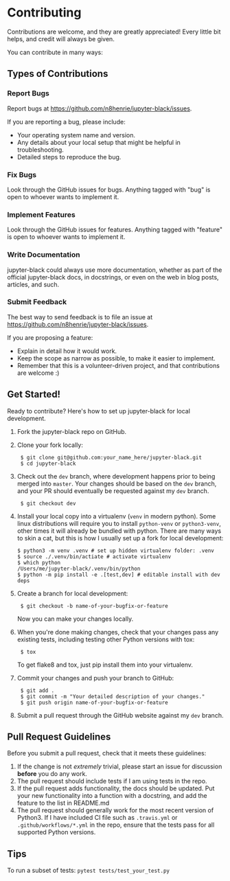 # Contributing

Contributions are welcome, and they are greatly appreciated! Every little bit
helps, and credit will always be given.

You can contribute in many ways:

## Types of Contributions

### Report Bugs

Report bugs at <https://github.com/n8henrie/jupyter-black/issues>.

If you are reporting a bug, please include:

-  Your operating system name and version.
-  Any details about your local setup that might be helpful in
   troubleshooting.
-  Detailed steps to reproduce the bug.

### Fix Bugs

Look through the GitHub issues for bugs. Anything tagged with "bug" is open to
whoever wants to implement it.

### Implement Features

Look through the GitHub issues for features. Anything tagged with "feature" is
open to whoever wants to implement it.

### Write Documentation

jupyter-black could always use more documentation, whether as
part of the official jupyter-black docs, in docstrings, or
even on the web in blog posts, articles, and such.

### Submit Feedback

The best way to send feedback is to file an issue at
<https://github.com/n8henrie/jupyter-black/issues>.

If you are proposing a feature:

-   Explain in detail how it would work.
-   Keep the scope as narrow as possible, to make it easier to
    implement.
-   Remember that this is a volunteer-driven project, and that
    contributions are welcome :)

## Get Started!

Ready to contribute? Here's how to set up jupyter-black
for local development.

1. Fork the jupyter-black repo on GitHub.
1. Clone your fork locally:

        $ git clone git@github.com:your_name_here/jupyter-black.git
        $ cd jupyter-black

1. Check out the `dev` branch, where development happens prior to being merged
   into `master`. Your changes should be based on the `dev` branch, and your PR
   should eventually be requested against my `dev` branch.

        $ git checkout dev

1.  Install your local copy into a virtualenv (`venv` in modern python). Some
    linux distributions will require you to install `python-venv` or
    `python3-venv`, other times it will already be bundled with python. There
    are many ways to skin a cat, but this is how I usually set up a fork for
    local development:

        $ python3 -m venv .venv # set up hidden virtualenv folder: .venv
        $ source ./.venv/bin/actiate # activate virtualenv
        $ which python
        /Users/me/jupyter-black/.venv/bin/python
        $ python -m pip install -e .[test,dev] # editable install with dev deps

1. Create a branch for local development:

        $ git checkout -b name-of-your-bugfix-or-feature

    Now you can make your changes locally.

1. When you're done making changes, check that your changes pass any existing
   tests, including testing other Python versions with tox:

        $ tox

    To get flake8 and tox, just pip install them into your virtualenv.

1. Commit your changes and push your branch to GitHub:

        $ git add .
        $ git commit -m "Your detailed description of your changes."
        $ git push origin name-of-your-bugfix-or-feature

1. Submit a pull request through the GitHub website against my `dev` branch.

## Pull Request Guidelines

Before you submit a pull request, check that it meets these guidelines:

1. If the change is not *extremely* trivial, please start an issue for
   discussion **before** you do any work.
1. The pull request should include tests if I am using tests in the repo.
1. If the pull request adds functionality, the docs should be updated.
   Put your new functionality into a function with a docstring, and add
   the feature to the list in README.md
1. The pull request should generally work for the most recent version of
   Python3. If I have included CI file such as `.travis.yml` or
   `.github/workflows/*.yml` in the repo, ensure that the tests pass for all
   supported Python versions.

## Tips

To run a subset of tests: `pytest tests/test_your_test.py`
